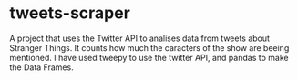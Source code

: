 # tweets-scraper
A project that uses the Twitter API to analises data from tweets about Stranger Things. It counts how much the caracters of the show are beeing mentioned.
I have used tweepy to use the twitter API, and pandas to make the Data Frames.
